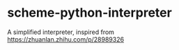 # scheme-python-interpreter
A simplified interpreter, inspired from https://zhuanlan.zhihu.com/p/28989326
